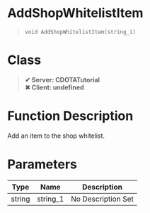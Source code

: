 # AddShopWhitelistItem
> `void AddShopWhitelistItem(string_1)`
# Class
> __✔ Server: CDOTATutorial__  
> __✖ Client: undefined__  
# Function Description
Add an item to the shop whitelist.
# Parameters
Type|Name|Description
--|--|--
string|string_1|No Description Set
